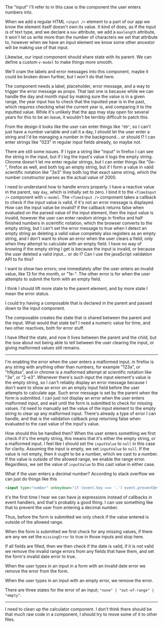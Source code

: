 The "input" I'll refer to in this case is the component the user enters numbers into.

When we add a regular HTML `<input />` element to a part of our app we know the element itself doesn't own its value. It kind of does, as if the input is of text type, and we declare a `max` attribute, we add a `maxlength` attribute, it won't let us write more than the number of characters we set that attribute to, however when we have an input element we know some other ancestor will be making use of that input.

Likewise, our input component should share state with its parent. We can define a custom `v-model` to make things more smooth.

We'll cram the labels and error messages into this component, maybe it could be broken down further, but I won't do that here.

The component needs a label, placeholder, error message, and a way to trigger the error message as props. That last one is because while we can handle the day and month input by making sure the value is in a given range, the year input has to check that the inputted year is in the past, which requires checking what the current year is, and comparing it to the inputted value. While it's unlikely that the app may stay open for several years for this to be an issue, it wouldn't be terribly difficult to patch this.

From the design it looks like the user can enter things like `"09"`, so I can't just have a number variable and call it a day, I should let the user enter a string and I'd be managing a number in the background... or should I? I can enter strings like "023" in regular input fields already, so maybe not.

There are still some issues. If I type a string like "input" in firefox I can see the string in the input, but if I log the input's value it logs the empty string. Chrome doesn't let me enter regular strings, but I can enter things like "0e-", firefox as well, and both log an empty string, but if I form a value in valid scientific notation like "2e3" they both log that exact same string, which the number constructor parses as the actual value of 2000.

I need to understand how to handle errors properly. I have a reactive value in the parent, say `day`, which is initially set to zero. I bind it to the `<TimeInput />` component with `v-model`. The `<TimeInput />` component takes a callback to check if the input value is valid, if it's not an error message is displayed. How can the input value be invalid? if the callback returns false when evaluated on the parsed value of the input element, then the input value is invalid, however the user can enter random strings in firefox and half finished numbers in scientific notation, which the browser converts to the empty string, but I can't set the error message to true when I detect an empty string as deleting a valid value competely also registers as an empty string, and I don't want to show an error when the user clears a field; only when they attempt to calculate with an empty field. I have no way of knowing if the empty string I get is because the input is invalid, or because the user deleted a valid input... or do I? Can I use the javaScript validation API to fix this?

I want to show two errors; one immediately after the user enters an invalid value, like 13 for the month, or "1e-". The other error is for when the user attempts to submit the form with an empty field.

I think I should lift more state to the parent element, and by more state I mean the error status.

I could try having a composable that is declared in the parent and passed down to the input component.

The composable creates the state that is shared between the parent and the input. What would that state be? I need a numeric value for time, and two other reactives, both for error stuff.

I have lifted the state, and now it lives between the parent and the child, but the isse about not being able to tell between the user clearing the input, or giving malformed values still remains.

---

I'm enabling the error when the user enters a malformed input, in firefox is any string with anything other than numbers, for example "123a", or "hfkjdsa", and in chrome is a malformed attempt at scientific notation like "3e", or "2-e3". Whenever there's such input the input element's value is the empty string, so I can't reliably display an error message because I don't want to show an error on an empty input field before the user attempts to calculate age. Such error message is set by the parent when the form is submitted. I can just not display an error when the user enters malformed input, and wait until the form is submitted to check for missing values. I'd need to manually set the value of the input element to the empty string to clear up any malformed input. There's already a type of error I can handle, and that is the validation callback prop returning false when evaluated to the cast value of the input's value.

How should this be handled then? When the user enters something we first check if it's the empty string, this means that it's either the empty string, or a malformed input. I feel like I should set the `inputValue` to `null` in this case for clarity. Assuming the input is empty, we set `inputValue` to `null`. If the value is not empty, then it ought to be a number, which we cast to a number. If the value is outside of the allowed range, we enable the range error. Regardless, we set the value of `inputValue` to this cast value in either case.

What if the user enters a decimal number? According to stack overflow we can just do things like this

```html
<input type="number" onkeydown="if (event.key === '.') event.preventDefault();" />
```

it's the first time I hear we can have js expressions instead of callbacks in event handlers, and that's probably a good thing. I can use something like that to prevent the user from entering a decimal number.

Thus, before the form is submitted we only check if the value entered is outside of the allowed range.

When the form is submitted we first check for any missing values, if there are any we set the `missingError` to true in those inputs and stop here.

If all fields are filled, then we then check if the date is valid, if it is not valid we remove the invalid range errors from any fields that have them, and set the form's invalid date error to true.

When the user types in an input in a form with an invalid date error we remove the error from the form.

When the user types in an input with an empty error, we remove the error.

There are three states for the error of an input; `"none" | "out-of-range" | "empty"`.

---

I need to clean up the calculator component. I don't think there should be that much raw code in a component, I should try to move some of it to other files.
